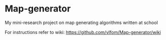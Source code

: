# Map-generator
My mini-research project on map generating algorithms written at school

For instructions refer to wiki: https://github.com/vlfom/Map-generator/wiki

